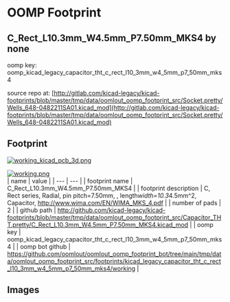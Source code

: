 # OOMP Footprint  
## C_Rect_L10.3mm_W4.5mm_P7.50mm_MKS4  by none  
  
oomp key: oomp_kicad_legacy_capacitor_tht_c_rect_l10_3mm_w4_5mm_p7_50mm_mks4  
  
source repo at: [http://gitlab.com/kicad-legacy/kicad-footprints/blob/master/tmp/data/oomlout_oomp_footprint_src/Socket.pretty/Wells_648-0482211SA01.kicad_mod](http://gitlab.com/kicad-legacy/kicad-footprints/blob/master/tmp/data/oomlout_oomp_footprint_src/Socket.pretty/Wells_648-0482211SA01.kicad_mod)  
## Footprint  
  
[![working_kicad_pcb_3d.png](working_kicad_pcb_3d_600.png)](working_kicad_pcb_3d.png)  
  
[![working.png](working_600.png)](working.png)  
| name | value | 
| --- | --- | 
| footprint name | C_Rect_L10.3mm_W4.5mm_P7.50mm_MKS4 | 
| footprint description | C, Rect series, Radial, pin pitch=7.50mm, , length*width=10.3*4.5mm^2, Capacitor, http://www.wima.com/EN/WIMA_MKS_4.pdf | 
| number of pads | 2 | 
| github path | http://github.com/kicad-legacy/kicad-footprints/blob/master/tmp/data/oomlout_oomp_footprint_src/Capacitor_THT.pretty/C_Rect_L10.3mm_W4.5mm_P7.50mm_MKS4.kicad_mod | 
| oomp key | oomp_kicad_legacy_capacitor_tht_c_rect_l10_3mm_w4_5mm_p7_50mm_mks4 | 
| oomp bot github | https://github.com/oomlout/oomlout_oomp_footprint_bot/tree/main/tmp/data/oomlout_oomp_footprint_src/footprints/kicad_legacy_capacitor_tht_c_rect_l10_3mm_w4_5mm_p7_50mm_mks4/working | 
## Images  
